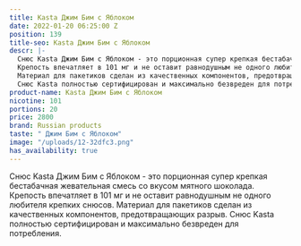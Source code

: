 ```yaml
---
title: Kasta Джим Бим с Яблоком
date: 2022-01-20 06:25:00 Z
position: 139
title-seo: Kasta Джим Бим с Яблоком
descr: |-
  Снюс Kasta Джим Бим с Яблоком ​- это порционная супер крепкая бестабачная жевательная смесь со вкусом мятного шоколада.
  Крепость впечатляет в 101 мг и не оставит равнодушным не одного любителя крепких снюсов.
  Материал для пакетиков сделан из качественных компонентов, предотвращающих разрыв.
  Снюс Kasta полностью сертифицирован и максимально безвреден для потребления
product-name: Kasta Джим Бим с Яблоком
nicotine: 101
portions: 20
price: 2800
brand: Russian products
taste: " Джим Бим с Яблоком"
image: "/uploads/12-32dfc3.png"
has_availability: true
---
```


Снюс Kasta Джим Бим с Яблоком - это порционная супер крепкая бестабачная жевательная смесь со вкусом мятного шоколада.
Крепость впечатляет в 101 мг и не оставит равнодушным не одного любителя крепких снюсов.
Материал для пакетиков сделан из качественных компонентов, предотвращающих разрыв.
Снюс Kasta полностью сертифицирован и максимально безвреден для потребления.